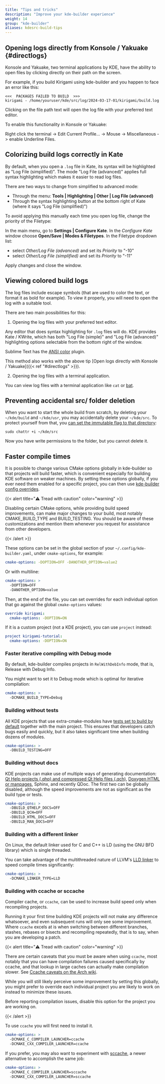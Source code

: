 ```yaml
---
title: "Tips and tricks"
description: "Improve your kde-builder experience"
weight: 14
group: "kde-builder"
aliases: kdesrc-build-tips
---
```


## Opening logs directly from Konsole / Yakuake {#directlogs}

Konsole and Yakuake, two terminal applications by KDE, have the ability to open files by clicking directly on their path on the screen.

For example, if you build Kirigami using kde-builder and you happen to face an error like this:

```
<<<  PACKAGES FAILED TO BUILD  >>>
kirigami - /home/youruser/kde/src/log/2024-03-17-01/kirigami/build.log
```

Clicking on the file path text will open the log file with your preferred text editor.

To enable this functionality in Konsole or Yakuake:

Right click the terminal -> Edit Current Profile... -> Mouse -> Miscellaneous -> enable Underline Files.

## Colorizing build logs correctly in Kate

By default, when you open a `.log` file in Kate, its syntax will be highlighted as "Log File (simplified)".
The mode "Log File (advanced)" applies full syntax highlighting which makes it easier to read log files.

There are two ways to change from simplified to advanced mode:

* Through the menu: **Tools | Highlighting | Other | Log File (advanced)**
* Through the syntax highlighting button at the bottom right of Kate (where it says "Log File (simplified)")

To avoid applying this manually each time you open log file, change the priority of the Filetype:

In the main menu, go to **Settings | Configure Kate**. In the _Configure Kate_ window choose
**Open/Save | Modes & Filetypes**. In the Filetype dropdown list:
- select _Other/Log File (advanced)_ and set its _Priority_ to "-10"
- select _Other/Log File (simplified)_ and set its _Priority_ to "-11"

Apply changes and close the window.

## Viewing colored build logs

The log files include escape symbols (that are used to color the text, or format it as bold for example). To view it properly, you will need to open the log with a suitable tool.

There are two main possibilities for this:

1. Opening the log files with your preferred text editor.

Any editor that does syntax highlighting for `.log` files will do. KDE provides Kate / KWrite, which has both "Log File (simple)" and "Log File (advanced)" highlighting options selectable from the bottom right of the window.

Sublime Text has the [ANSI color](https://github.com/aziz/SublimeANSI) plugin.

This method also works with the above tip [Open logs directly with Konsole / Yakuake]({{< ref "#directlogs" >}}).

2. Opening the log files with a terminal application.

You can view log files with a terminal application like `cat` or [bat](https://github.com/sharkdp/bat).

## Preventing accidental src/ folder deletion

When you want to start the whole build from scratch, by deleting your `~/kde/build` and `~/kde/usr`, you may accidentally delete your `~/kde/src`. To protect yourself from that, you [can set the immutable flag to that directory](https://wiki.archlinux.org/title/File_permissions_and_attributes#File_attributes):

```
sudo chattr +i ~/kde/src
```

Now you have write permissions to the folder, but you cannot delete it.

## Faster compile times

It is possible to change various CMake options globally in kde-builder so that projects will build faster, which is convenient especially for building KDE software on weaker machines. By setting these options globally, if you ever need them enabled for a specific project, you can then use [kde-builder config overrides](https://kde-builder.kde.org/en/configuration/config-file-overview.html#overriding-configuration).

{{< alert title="⚠️ Tread with caution" color="warning" >}}

Disabling certain CMake options, while providing build speed improvements, can make major changes to your build, most notably CMAKE_BUILD_TYPE and BUILD_TESTING. You should be aware of these customizations and mention them whenever you request for assistance from other developers.

{{< /alert >}}

These options can be set in the global section of your `~/.config/kde-builder.yaml`, under `cmake-options`, for example:

```yaml
cmake-options: -DOPTION=OFF -DANOTHER_OPTION=value2
```

Or with multiline:

```yaml
cmake-options: >
  -DOPTION=OFF
  -DANOTHER_OPTION=value
```

Then, at the end of the file, you can set overrides for each individual option that go against the global `cmake-options` values:

```yaml
override kirigami:
  cmake-options: -DOPTION=ON
```

If it is a custom project (not a KDE project), you can use `project` instead:

```yaml
project kirigami-tutorial:
  cmake-options: -DOPTION=ON
```

### Faster iterative compiling with Debug mode

By default, kde-builder compiles projects in `RelWithDebInfo` mode, that is, Release with Debug Info.

You might want to set it to Debug mode which is optimal for iterative compilation:

```yaml
cmake-options: >
  -DCMAKE_BUILD_TYPE=Debug
```

### Building without tests

All KDE projects that use extra-cmake-modules have [tests set to build by default](https://api.kde.org/ecm/kde-module/KDECMakeSettings.html#testing) together with the main project. This ensures that developers catch bugs easily and quickly, but it also takes significant time when building dozens of modules.

```yaml
cmake-options: >
  -DBUILD_TESTING=OFF
```

### Building without docs

KDE projects can make use of multiple ways of generating documentation: [Qt Help projects (.qhp) and compressed Qt Help files (.qch)](https://doc.qt.io/qt-6/qthelp-framework.html), [Doxygen HTML or manpages](https://www.doxygen.nl/), Sphinx, and recently QDoc. The first two can be globally disabled, although the speed improvements are not as significant as the build type or tests.

```yaml
cmake-options: >
  -DBUILD_QTHELP_DOCS=OFF
  -DBUILD_QCH=OFF
  -DBUILD_HTML_DOCS=OFF
  -DBUILD_MAN_DOCS=OFF
```

### Building with a different linker

On Linux, the default linker used for C and C++ is LD (using the GNU BFD library) which is single threaded.

You can take advantage of the multithreaded nature of LLVM's [LLD linker](https://lld.llvm.org/) to speed compile times significantly:

```yaml
cmake-options: >
  -DCMAKE_LINKER_TYPE=LLD
```

### Building with ccache or sccache

Compiler cache, or `ccache`, can be used to increase build speed only when recompiling projects.

Running it your first time building KDE projects will not make any difference whatsoever, and even subsequent runs will only see some improvement. Where `ccache` excels at is when switching between different branches, stashes, rebases or bisects and recompiling repeatedly, that is to say, when you are developing a patch.

{{< alert title="⚠️ Tread with caution" color="warning" >}}

There are certain caveats that you must be aware when using `ccache`, most notably that you can have compilation failures caused specifically by ccache, and that lookup in large caches can actually make compilation slower. See [Ccache caveats on the Arch wiki](https://wiki.archlinux.org/title/Ccache#Caveat).

While you will still likely perceive some improvement by setting this globally, you might prefer to override each individual project you are likely to work on instead to minimize these issues.

Before reporting compilation issues, disable this option for the project you are working on.

{{< /alert >}}

To use `ccache` you will first need to install it.

```yaml
cmake-options: >
  -DCMAKE_C_COMPILER_LAUNCHER=ccache
  -DCMAKE_CXX_COMPILER_LAUNCHER=ccache
```

If you prefer, you may also want to experiment with [sccache](https://github.com/mozilla/sccache), a newer alternative to accomplish the same job:

```yaml
cmake-options: >
  -DCMAKE_C_COMPILER_LAUNCHER=sccache
  -DCMAKE_CXX_COMPILER_LAUNCHER=sccache
```
